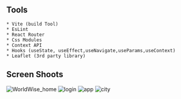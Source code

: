 ## Tools
```
* Vite (build Tool)
* EsLint
* React Router
* Css Modules
* Context API
* Hooks (useState, useEffect,useNavigate,useParams,useContext)
* Leaflet (3rd party library)
```

## Screen Shoots
![WorldWise_home](https://github.com/Ahmed-kotb621/World-Wise/assets/75045581/423165ff-01ba-43a3-ad2e-d5e55f46ff72)
![login](https://github.com/Ahmed-kotb621/World-Wise/assets/75045581/25fd5ca4-a975-4a8e-9a38-2a8462f09031)
![app](https://github.com/Ahmed-kotb621/World-Wise/assets/75045581/251d16fa-0a03-4f5c-80e8-04056b28d467)
![city](https://github.com/Ahmed-kotb621/World-Wise/assets/75045581/9a2c2dea-576f-415c-b1cf-fb3c3bf9329d)
